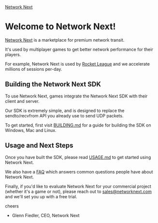 [Network Next](https://static.wixstatic.com/media/799fd4_0512b6edaeea4017a35613b4c0e9fc0b~mv2.jpg/v1/fill/w_1200,h_140,al_c,q_80,usm_0.66_1.00_0.01/networknext_logo_colour_black_RGB_tightc.jpg)

# Welcome to Network Next!

[Network Next](https://networknext.com) is a marketplace for premium network transit.

It's used by multiplayer games to get better network performance for their players.

For example, Network Next is used by [Rocket League](https://rocketleague.com) and we accelerate millions of sessions per-day.

## Building the Network Next SDK

To use Network Next, games integrate the Network Next SDK with their client and server.

Our SDK is extremely simple, and is designed to replace the sendto/recvfrom API you already use to send UDP packets.

To get started, first visit [BUILDING.md](https://github.com/networknext/sdk/blob/master/BUILDING.md) for a guide for building the SDK on Windows, Mac and Linux.

## Usage and Next Steps

Once you have built the SDK, please read [USAGE.md](https://github.com/networknext/sdk/blob/master/USAGE.md) to get started using Network Next.

We also have a [FAQ](https://github.com/networknext/sdk/blob/master/FAQ.md) which answers common questions people have about Network Next.

Finally, if you'd like to evaluate Network Next for your commercial project (whether it's a game or not), please reach out to sales@networknext.com and we'll set you up with a free trial.

cheers

- Glenn Fiedler, CEO, Network Next
